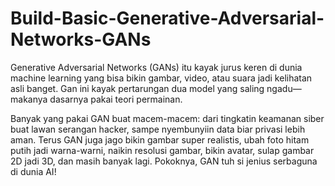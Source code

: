 # Build-Basic-Generative-Adversarial-Networks-GANs

Generative Adversarial Networks (GANs) itu kayak jurus keren di dunia machine learning yang bisa bikin gambar, video, atau suara jadi kelihatan asli banget. Gan ini kayak pertarungan dua model yang saling ngadu—makanya dasarnya pakai teori permainan. 

Banyak yang pakai GAN buat macem-macem: dari tingkatin keamanan siber buat lawan serangan hacker, sampe nyembunyiin data biar privasi lebih aman. Terus GAN juga jago bikin gambar super realistis, ubah foto hitam putih jadi warna-warni, naikin resolusi gambar, bikin avatar, sulap gambar 2D jadi 3D, dan masih banyak lagi. Pokoknya, GAN tuh si jenius serbaguna di dunia AI!
